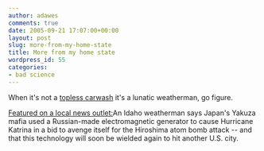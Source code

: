 ```yaml
---
author: adawes
comments: true
date: 2005-09-21 17:07:00+00:00
layout: post
slug: more-from-my-home-state
title: More from my home state
wordpress_id: 55
categories:
- bad science
---
```


When it's not a [topless carwash](http://www.cbsnews.com/stories/2002/07/11/national/main514852.shtml) it's a lunatic weatherman, go figure.

[Featured on a local news outlet:](http://www.nbc17.com/news/5002128/detail.html)An Idaho weatherman says Japan's Yakuza mafia used a Russian-made electromagnetic generator to cause Hurricane Katrina in a bid to avenge itself for the Hiroshima atom bomb attack -- and that this technology will soon be wielded again to hit another U.S. city.
